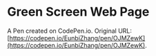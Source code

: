 # Green Screen Web Page

A Pen created on CodePen.io. Original URL: [https://codepen.io/EunbiZhang/pen/OJMZewK](https://codepen.io/EunbiZhang/pen/OJMZewK).


